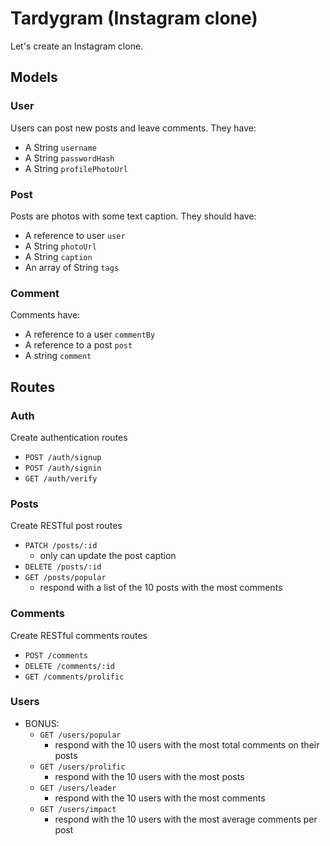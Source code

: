 # Tardygram (Instagram clone)

Let's create an Instagram clone.

## Models

### User

Users can post new posts and leave comments. They have:

* A String `username`
* A String `passwordHash`
* A String `profilePhotoUrl`

### Post

Posts are photos with some text caption. They should have:

* A reference to user `user`
* A String `photoUrl`
* A String `caption`
* An array of String `tags`

### Comment

Comments have:

* A reference to a user `commentBy`
* A reference to a post `post`
* A string `comment`

## Routes

### Auth

Create authentication routes

* `POST /auth/signup`
  <!-- * creates a new user -->
  <!-- * responds with the created user and token -->
* `POST /auth/signin`
  <!-- * responds with a user and token -->
* `GET /auth/verify`
  <!-- * uses the `ensureAuth` middleware
  * responds with a user -->

### Posts

Create RESTful post routes

<!-- * `POST /posts`
  * requires authentication
  * creates a new post
  * responds with the new post
  * HINT: get the user who created the post from `req.user`.
* `GET /posts`
  * responds with a list of posts
* `GET /posts/:id`
  * responds with a post by id -->
  <!-- * should include the populated user -->
  <!-- * should include all comments associated with the post (populated with commenter)
    * HINT: You'll need to make two separate queries and a `Promise.all` -->
* `PATCH /posts/:id`
  <!-- * requires authentication -->
  * only can update the post caption
  <!-- * respond with the updated post -->
  <!-- * NOTE: make sure the user attempting to update the post owns it -->
* `DELETE /posts/:id`
  <!-- * requires authentication -->
  <!-- * deletes a post -->
  <!-- * responds with the deleted post -->
  <!-- * NOTE: make sure the user attempting to delete the post owns it -->
* `GET /posts/popular`
  * respond with a list of the 10 posts with the most comments

### Comments

Create RESTful comments routes

* `POST /comments`
  <!-- * requires authentication -->
  <!-- * create a new comment
  * respond with the comment -->
  <!-- * HINT: get the user who created the comment from `req.user`. -->
* `DELETE /comments/:id`
  <!-- * requires authentication -->
  <!-- * delete a comment by id
  * respond with the deleted comment -->
  <!-- * NOTE: make sure the user attempting to delete the comment owns it -->
* `GET /comments/prolific`

### Users

* BONUS:
    * `GET /users/popular`
      * respond with the 10 users with the most total comments on their posts
    * `GET /users/prolific`
      * respond with the 10 users with the most posts
    * `GET /users/leader`
      * respond with the 10 users with the most comments
    * `GET /users/impact`
      * respond with the 10 users with the most average comments per post
